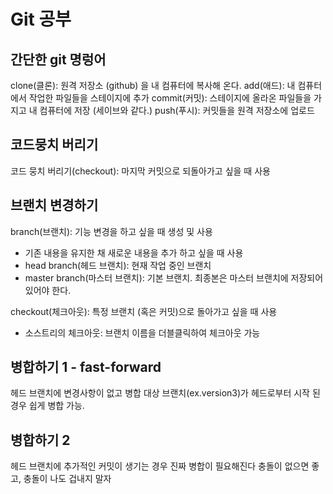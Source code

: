 # Git 공부

## 간단한 git 명렁어

clone(클론): 원격 저장소 (github) 을 내 컴퓨터에 복사해 온다.
add(애드): 내 컴퓨터에서 작업한 파일들을 스테이지에 추가
commit(커밋): 스테이지에 올라온 파일들을 가지고 내 컴퓨터에 저장 (세이브와 같다.)
push(푸시): 커밋들을 원격 저장소에 업로드

## 코드뭉치 버리기

코드 뭉치 버리기(checkout): 마지막 커밋으로 되돌아가고 싶을 때 사용

## 브랜치 변경하기

branch(브랜치): 기능 변경을 하고 싶을 때 생성 및 사용
 - 기존 내용을 유지한 채 새로운 내용을 추가 하고 싶을 때 사용
 - head branch(헤드 브랜치): 현재 작업 중인 브랜치
 - master branch(마스터 브랜치): 기본 브랜치. 최종본은 마스터 브랜치에 저장되어 있어야 한다.
 
checkout(체크아웃): 특정 브랜치 (혹은 커밋)으로 돌아가고 싶을 때 사용
 - 소스트리의 체크아웃: 브랜치 이름을 더블클릭하여 체크아웃 가능 

## 병합하기 1 - fast-forward

헤드 브랜치에 변경사항이 없고 병합 대상 브랜치(ex.version3)가 헤드로부터 시작 된 경우 쉽게 병합 가능.

## 병합하기 2

헤드 브랜치에 추가적인 커밋이 생기는 경우 진짜 병합이 필요해진다
충돌이 없으면 좋고, 충돌이 나도 겁내지 말자